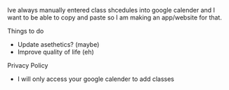 Ive always manually entered class shcedules into google calender and I want to be able to copy and paste
so I am making an app/website for that.


Things to do

- Update asethetics? (maybe)
- Improve quality of life (eh)


Privacy Policy
- I will only access your google calender to add classes
